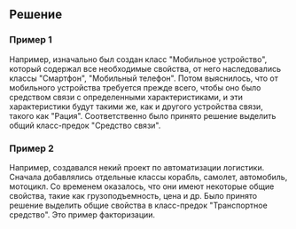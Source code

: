 ## Решение

### Пример 1

Например, изначально был создан класс "Мобильное устройство", который содержал все необходимые
свойства, от него наследовались классы "Смартфон", "Мобильный телефон". Потом выяснилось, что
от мобильного устройства требуется прежде всего, чтобы оно было средством связи с определенными
характеристиками, и эти характеристики будут такими же, как и другого устройства связи, такого как
"Рация". Соответственно было принято решение выделить общий класс-предок "Средство связи".


### Пример 2
Например, создавался некий проект по автоматизации логистики. Сначала добавлялись отдельные 
классы корабль, самолет, автомобиль, мотоцикл. Со временем оказалось, что они имеют некоторые
общие свойства, такие как грузоподъемность, цена и др. Было принято решение выделить общие
свойства в класс-предок "Транспортное средство". Это пример факторизации.
